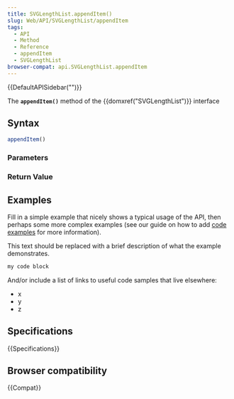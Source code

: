 ```yaml
---
title: SVGLengthList.appendItem()
slug: Web/API/SVGLengthList/appendItem
tags:
  - API
  - Method
  - Reference
  - appendItem
  - SVGLengthList
browser-compat: api.SVGLengthList.appendItem
---
```

{{DefaultAPISidebar("")}}

The **`appendItem()`** method of the {{domxref("SVGLengthList")}} interface 

## Syntax

```js
appendItem()
```

### Parameters



### Return Value



## Examples

Fill in a simple example that nicely shows a typical usage of the API, then perhaps some more complex examples (see our guide on how to add [code examples](/en-US/docs/MDN/Contribute/Structures/Code_examples) for more information).

This text should be replaced with a brief description of what the example demonstrates.

```js
my code block
```

And/or include a list of links to useful code samples that live elsewhere:

*   x
*   y
*   z

## Specifications

{{Specifications}}

## Browser compatibility

{{Compat}}

